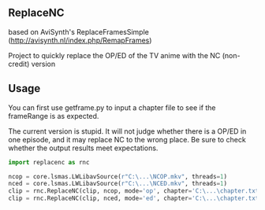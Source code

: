 ## ReplaceNC

based on AviSynth's ReplaceFramesSimple (http://avisynth.nl/index.php/RemapFrames)

Project to quickly replace the OP/ED of the TV anime with the NC (non-credit) version

## Usage

You can first use getframe.py to input a chapter file to see if the frameRange is as expected.

The current version is stupid. It will not judge whether there is a OP/ED in one episode, and it may replace NC to the wrong place. Be sure to check whether the output results meet expectations.

```py
import replacenc as rnc

ncop = core.lsmas.LWLibavSource(r"C:\...\NCOP.mkv", threads=1)
nced = core.lsmas.LWLibavSource(r"C:\...\NCED.mkv", threads=1)
clip = rnc.ReplaceNC(clip, ncop, mode='op', chapter='C:\...\chapter.txt')
clip = rnc.ReplaceNC(clip, nced, mode='ed', chapter='C:\...\chapter.txt')
```


